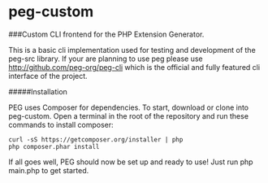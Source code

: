 peg-custom
==========

###Custom CLI frontend for the PHP Extension Generator.

This is a basic cli implementation used for testing and development of the
peg-src library. If your are planning to use peg please use
http://github.com/peg-org/peg-cli which is the official and fully featured
cli interface of the project.

#####Installation

PEG uses Composer for dependencies. To start, download or clone into peg-custom.
Open a terminal in the root of the repository and run these commands
to install composer:

```
curl -sS https://getcomposer.org/installer | php
php composer.phar install
```

If all goes well, PEG should now be set up and ready to use! Just run
php main.php to get started.
